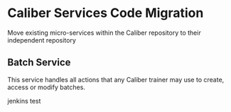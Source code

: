 # Caliber Services Code Migration

Move existing micro-services within the Caliber repository to their independent
repository

## Batch Service

This service handles all actions that any Caliber trainer may use 
to create, access or modify batches.

jenkins test
